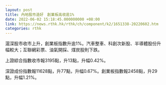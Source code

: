 ```yaml
---
layout: post
title: 內地股市造好　創業板高收逾1%
date: 2022-06-02 15:18:45.000000000 +08:00
link: https://news.rthk.hk/rthk/ch/component/k2/1651338-20220602.htm
categories: rthk
---
```


滬深股市收市上升，創業板指數升逾1%。汽車整車、科創次新股、半導體股份升幅較大；互聯網彩票、油氣開採、煤炭股則下跌。

上證綜合指數收市報3195點，升13點，升幅0.42%。

深證成份指數報11628點，升77點，升幅0.67%。創業板指數報2458點，升29點，升幅1.21%。
